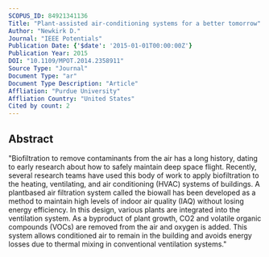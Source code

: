 ```yaml
---
SCOPUS_ID: 84921341136
Title: "Plant-assisted air-conditioning systems for a better tomorrow"
Author: "Newkirk D."
Journal: "IEEE Potentials"
Publication Date: {'$date': '2015-01-01T00:00:00Z'}
Publication Year: 2015
DOI: "10.1109/MPOT.2014.2358911"
Source Type: "Journal"
Document Type: "ar"
Document Type Description: "Article"
Affliation: "Purdue University"
Affliation Country: "United States"
Cited by count: 2
---
```


## Abstract
"Biofiltration to remove contaminants from the air has a long history, dating to early research about how to safely maintain deep space flight. Recently, several research teams have used this body of work to apply biofiltration to the heating, ventilating, and air conditioning (HVAC) systems of buildings. A plantbased air filtration system called the biowall has been developed as a method to maintain high levels of indoor air quality (IAQ) without losing energy efficiency. In this design, various plants are integrated into the ventilation system. As a byproduct of plant growth, CO2 and volatile organic compounds (VOCs) are removed from the air and oxygen is added. This system allows conditioned air to remain in the building and avoids energy losses due to thermal mixing in conventional ventilation systems."
